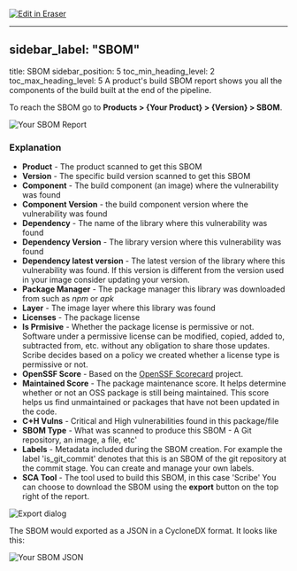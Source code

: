 <p><a target="_blank" href="https://app.eraser.io/workspace/FBV6aXBeOwqMaXNq9ZTO" id="edit-in-eraser-github-link"><img alt="Edit in Eraser" src="https://firebasestorage.googleapis.com/v0/b/second-petal-295822.appspot.com/o/images%2Fgithub%2FOpen%20in%20Eraser.svg?alt=media&amp;token=968381c8-a7e7-472a-8ed6-4a6626da5501"></a></p>

---

## sidebar_label: "SBOM"
title: SBOM
sidebar_position: 5
toc_min_heading_level: 2
toc_max_heading_level: 5
A product's build SBOM report shows you all the components of the build built at the end of the pipeline. 

To reach the SBOM go to **Products > {Your Product} > {Version} > SBOM**.

![Your SBOM Report](../../img/start/sbom-report.jpg "")

### Explanation
- **Product** - The product scanned to get this SBOM 
- **Version** - The specific build version scanned to get this SBOM
- **Component** - The build component (an image) where the vulnerability was found 
- **Component Version** - the build component version where the vulnerability was found 
- **Dependency** - The name of the library where this vulnerability was found 
- **Dependency Version** - The library version where this vulnerability was found 
- **Dependency latest version** - The latest version of the library where this vulnerability was found. If this version is different from the version used in your image consider updating your version. 
- **Package Manager** - The package manager this library was downloaded from such as _npm_ or _apk_
- **Layer** - The image layer where this library was found 
- **Licenses** - The package license
- **Is Prmisive** - Whether the package license is permissive or not. Software under a permissive license can be modified, copied, added to, subtracted from, etc. without any obligation to share those updates. Scribe decides based on a policy we created whether a license type is permissive or not.
- **OpenSSF Score** - Based on the [﻿OpenSSF Scorecard](https://github.com/ossf/scorecard)  project.
- **Maintained Score** - The package maintenance score. It helps determine whether or not an OSS package is still being maintained. This score helps us find unmaintained or packages that have not been updated in the code. 
- **C+H Vulns** - Critical and High vulnerabilities found in this package/file 
- **SBOM Type** - What was scanned to produce this SBOM - A Git repository, an image, a file, etc' 
- **Labels** - Metadata included during the SBOM creation. For example the label 'is_git_commit' denotes that this is an SBOM of the git repository at the commit stage. You can create and manage your own labels.
- **SCA Tool** - The tool used to build this SBOM, in this case 'Scribe'
You can choose to download the SBOM using the **export** button on the top right of the report.

![Export dialog](../../img/start/export-start.jpg "")

The SBOM would exported as a JSON in a CycloneDX format. It looks like this:

![Your SBOM JSON](../../img/start/sbom-json-start.jpg "")





<!--- Eraser file: https://app.eraser.io/workspace/FBV6aXBeOwqMaXNq9ZTO --->